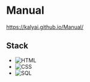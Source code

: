 # Manual
https://kalyai.github.io/Manual/

## Stack
- ![HTML](https://img.shields.io/badge/-HTML-orange?style=flat-square&logo=html5)  
- ![CSS](https://img.shields.io/badge/-CSS-blueviolet?style=flat-square&logo=css3)   
- ![SQL](https://img.shields.io/badge/-SQL-red?style=flat-square&logo=sql)  
